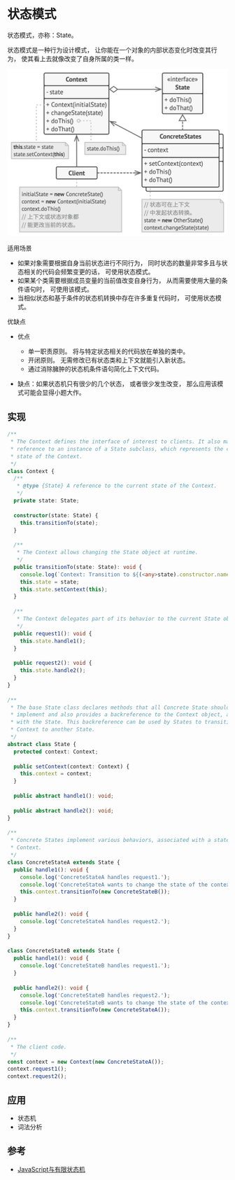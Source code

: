 # 状态模式

状态模式，亦称：State。

状态模式是一种行为设计模式， 让你能在一个对象的内部状态变化时改变其行为， 使其看上去就像改变了自身所属的类一样。

![state.png](./state.png)

适用场景

- 如果对象需要根据自身当前状态进行不同行为， 同时状态的数量非常多且与状态相关的代码会频繁变更的话， 可使用状态模式。
- 如果某个类需要根据成员变量的当前值改变自身行为， 从而需要使用大量的条件语句时， 可使用该模式。
- 当相似状态和基于条件的状态机转换中存在许多重复代码时， 可使用状态模式。

优缺点

- 优点

    -  单一职责原则。 将与特定状态相关的代码放在单独的类中。
    - 开闭原则。 无需修改已有状态类和上下文就能引入新状态。
    - 通过消除臃肿的状态机条件语句简化上下文代码。

- 缺点：如果状态机只有很少的几个状态， 或者很少发生改变， 那么应用该模式可能会显得小题大作。

## 实现

```ts
/**
 * The Context defines the interface of interest to clients. It also maintains a
 * reference to an instance of a State subclass, which represents the current
 * state of the Context.
 */
class Context {
  /**
   * @type {State} A reference to the current state of the Context.
   */
  private state: State;

  constructor(state: State) {
    this.transitionTo(state);
  }

  /**
   * The Context allows changing the State object at runtime.
   */
  public transitionTo(state: State): void {
    console.log(`Context: Transition to ${(<any>state).constructor.name}.`);
    this.state = state;
    this.state.setContext(this);
  }

  /**
   * The Context delegates part of its behavior to the current State object.
   */
  public request1(): void {
    this.state.handle1();
  }

  public request2(): void {
    this.state.handle2();
  }
}

/**
 * The base State class declares methods that all Concrete State should
 * implement and also provides a backreference to the Context object, associated
 * with the State. This backreference can be used by States to transition the
 * Context to another State.
 */
abstract class State {
  protected context: Context;

  public setContext(context: Context) {
    this.context = context;
  }

  public abstract handle1(): void;

  public abstract handle2(): void;
}

/**
 * Concrete States implement various behaviors, associated with a state of the
 * Context.
 */
class ConcreteStateA extends State {
  public handle1(): void {
    console.log('ConcreteStateA handles request1.');
    console.log('ConcreteStateA wants to change the state of the context.');
    this.context.transitionTo(new ConcreteStateB());
  }

  public handle2(): void {
    console.log('ConcreteStateA handles request2.');
  }
}

class ConcreteStateB extends State {
  public handle1(): void {
    console.log('ConcreteStateB handles request1.');
  }

  public handle2(): void {
    console.log('ConcreteStateB handles request2.');
    console.log('ConcreteStateB wants to change the state of the context.');
    this.context.transitionTo(new ConcreteStateA());
  }
}

/**
 * The client code.
 */
const context = new Context(new ConcreteStateA());
context.request1();
context.request2();
```

## 应用

- 状态机
- 词法分析

## 参考

- [JavaScript与有限状态机](http://www.ruanyifeng.com/blog/2013/09/finite-state_machine_for_javascript.html)

